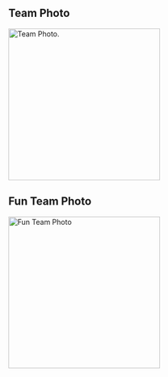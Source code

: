 
<h2> Team Photo </h2>
<img src="https://github.com/ACJIREH/Jireh/assets/141764789/dc25fb6f-4485-48f0-a4f1-04db67c3293a"
     width="300"
     height="300"
     title="Team Photo.">
    
<h2> Fun Team Photo </h2>
<img src="https://github.com/ACJIREH/Jireh/assets/141764789/36b2f583-eb9b-4638-9ce5-ada47db5920e"
     width="300"
     height="300"
     title="Fun Team Photo">

